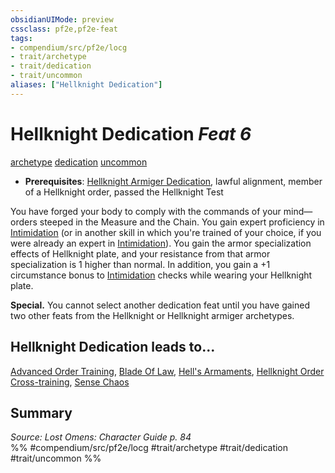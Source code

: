 ```yaml
---
obsidianUIMode: preview
cssclass: pf2e,pf2e-feat
tags:
- compendium/src/pf2e/locg
- trait/archetype
- trait/dedication
- trait/uncommon
aliases: ["Hellknight Dedication"]
---
```

# Hellknight Dedication  *Feat 6*  
[archetype](../../rules/traits/archetype.md)  [dedication](../../rules/traits/dedication.md)  [uncommon](../../rules/traits/uncommon.md)  

- **Prerequisites**: [Hellknight Armiger Dedication](hellknight-armiger-dedication-lowg.md), lawful alignment, member of a Hellknight order, passed the Hellknight Test

You have forged your body to comply with the commands of your mind—orders steeped in the Measure and the Chain. You gain expert proficiency in [Intimidation](../skills.md#Intimidation) (or in another skill in which you're trained of your choice, if you were already an expert in [Intimidation](../skills.md#Intimidation)). You gain the armor specialization effects of Hellknight plate, and your resistance from that armor specialization is 1 higher than normal. In addition, you gain a +1 circumstance bonus to [Intimidation](../skills.md#Intimidation) checks while wearing your Hellknight plate.

**Special.** You cannot select another dedication feat until you have gained two other feats from the Hellknight or Hellknight armiger archetypes.

## Hellknight Dedication leads to...

[Advanced Order Training](advanced-order-training-locg.md), [Blade Of Law](blade-of-law-locg.md), [Hell's Armaments](hells-armaments-locg.md), [Hellknight Order Cross-training](hellknight-order-cross-training-locg.md), [Sense Chaos](sense-chaos-locg.md)

## Summary

*Source: Lost Omens: Character Guide p. 84*  
%% #compendium/src/pf2e/locg #trait/archetype #trait/dedication #trait/uncommon %%